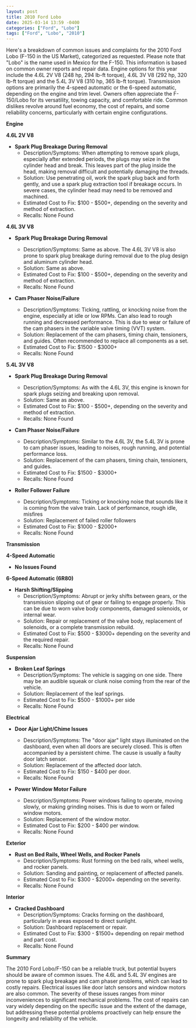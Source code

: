 ```yaml
---
layout: post
title: 2010 Ford Lobo
date: 2025-03-14 13:59 -0400
categories: ["Ford", "Lobo"]
tags: ["Ford", "Lobo", "2010"]
---
```

Here's a breakdown of common issues and complaints for the 2010 Ford Lobo (F-150 in the US Market), categorized as requested. Please note that "Lobo" is the name used in Mexico for the F-150. This information is based on common owner reports and repair data. Engine options for this year include the 4.6L 2V V8 (248 hp, 294 lb-ft torque), 4.6L 3V V8 (292 hp, 320 lb-ft torque) and the 5.4L 3V V8 (310 hp, 365 lb-ft torque). Transmission options are primarily the 4-speed automatic or the 6-speed automatic, depending on the engine and trim level. Owners often appreciate the F-150/Lobo for its versatility, towing capacity, and comfortable ride. Common dislikes revolve around fuel economy, the cost of repairs, and some reliability concerns, particularly with certain engine configurations.

**Engine**

**4.6L 2V V8**

*   **Spark Plug Breakage During Removal**
    *   Description/Symptoms: When attempting to remove spark plugs, especially after extended periods, the plugs may seize in the cylinder head and break. This leaves part of the plug inside the head, making removal difficult and potentially damaging the threads.
    *   Solution: Use penetrating oil, work the spark plug back and forth gently, and use a spark plug extraction tool if breakage occurs. In severe cases, the cylinder head may need to be removed and machined.
    *   Estimated Cost to Fix: $100 - $500+, depending on the severity and method of extraction.
    * Recalls: None Found

**4.6L 3V V8**

*   **Spark Plug Breakage During Removal**
    *   Description/Symptoms: Same as above. The 4.6L 3V V8 is also prone to spark plug breakage during removal due to the plug design and aluminum cylinder head.
    *   Solution: Same as above.
    *   Estimated Cost to Fix: $100 - $500+, depending on the severity and method of extraction.
    * Recalls: None Found

*   **Cam Phaser Noise/Failure**
    *   Description/Symptoms: Ticking, rattling, or knocking noise from the engine, especially at idle or low RPMs. Can also lead to rough running and decreased performance. This is due to wear or failure of the cam phasers in the variable valve timing (VVT) system.
    *   Solution: Replacement of the cam phasers, timing chain, tensioners, and guides. Often recommended to replace all components as a set.
    *   Estimated Cost to Fix: $1500 - $3000+
    * Recalls: None Found

**5.4L 3V V8**

*   **Spark Plug Breakage During Removal**
    *   Description/Symptoms: As with the 4.6L 3V, this engine is known for spark plugs seizing and breaking upon removal.
    *   Solution: Same as above.
    *   Estimated Cost to Fix: $100 - $500+, depending on the severity and method of extraction.
    * Recalls: None Found

*   **Cam Phaser Noise/Failure**
    *   Description/Symptoms: Similar to the 4.6L 3V, the 5.4L 3V is prone to cam phaser issues, leading to noises, rough running, and potential performance loss.
    *   Solution: Replacement of the cam phasers, timing chain, tensioners, and guides.
    *   Estimated Cost to Fix: $1500 - $3000+
    * Recalls: None Found

*   **Roller Follower Failure**
    *   Description/Symptoms: Ticking or knocking noise that sounds like it is coming from the valve train. Lack of performance, rough idle, misfires
    *   Solution: Replacement of failed roller followers
    *   Estimated Cost to Fix: $1000 - $2000+
    * Recalls: None Found

**Transmission**

**4-Speed Automatic**

*   **No Issues Found**

**6-Speed Automatic (6R80)**

*   **Harsh Shifting/Slipping**
    *   Description/Symptoms: Abrupt or jerky shifts between gears, or the transmission slipping out of gear or failing to engage properly. This can be due to worn valve body components, damaged solenoids, or internal wear.
    *   Solution: Repair or replacement of the valve body, replacement of solenoids, or a complete transmission rebuild.
    *   Estimated Cost to Fix: $500 - $3000+ depending on the severity and the required repair.
    * Recalls: None Found

**Suspension**

*   **Broken Leaf Springs**
    *   Description/Symptoms: The vehicle is sagging on one side. There may be an audible squeak or clunk noise coming from the rear of the vehicle.
    *   Solution: Replacement of the leaf springs.
    *   Estimated Cost to Fix: $500 - $1000+ per side
    * Recalls: None Found

**Electrical**

*   **Door Ajar Light/Chime Issues**
    *   Description/Symptoms: The "door ajar" light stays illuminated on the dashboard, even when all doors are securely closed. This is often accompanied by a persistent chime. The cause is usually a faulty door latch sensor.
    *   Solution: Replacement of the affected door latch.
    *   Estimated Cost to Fix: $150 - $400 per door.
    * Recalls: None Found

*   **Power Window Motor Failure**
    *   Description/Symptoms: Power windows failing to operate, moving slowly, or making grinding noises. This is due to worn or failed window motors.
    *   Solution: Replacement of the window motor.
    *   Estimated Cost to Fix: $200 - $400 per window.
    * Recalls: None Found

**Exterior**

*   **Rust on Bed Rails, Wheel Wells, and Rocker Panels**
    *   Description/Symptoms: Rust forming on the bed rails, wheel wells, and rocker panels.
    *   Solution: Sanding and painting, or replacement of affected panels.
    *   Estimated Cost to Fix: $300 - $2000+ depending on the severity.
    * Recalls: None Found

**Interior**

*   **Cracked Dashboard**
    * Description/Symptoms: Cracks forming on the dashboard, particularly in areas exposed to direct sunlight.
    * Solution: Dashboard replacement or repair.
    * Estimated Cost to Fix: $300 - $1500+ depending on repair method and part cost.
    * Recalls: None Found

**Summary**

The 2010 Ford Lobo/F-150 can be a reliable truck, but potential buyers should be aware of common issues. The 4.6L and 5.4L 3V engines are prone to spark plug breakage and cam phaser problems, which can lead to costly repairs. Electrical issues like door latch sensors and window motors are also common. The severity of these issues ranges from minor inconveniences to significant mechanical problems. The cost of repairs can vary widely depending on the specific issue and the extent of the damage, but addressing these potential problems proactively can help ensure the longevity and reliability of the vehicle.

